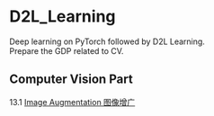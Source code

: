 # D2L_Learning
Deep learning on PyTorch followed by D2L Learning.  
Prepare the GDP related to CV.

## Computer Vision Part
13.1 [Image Augmentation 图像增广](https://github.com/Beckhol/D2L_Learning/blob/main/13.1%20图像增广_2023_10_10_09_55.ipynb)
